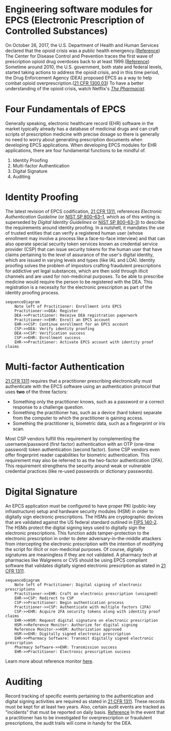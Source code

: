 # Engineering software modules for EPCS (Electronic Prescription of Controlled Substances)

On October 26, 2017, the U.S. Department of Health and Human Services declared that the opioid crisis was a public health emergency.([Reference](https://aspr.hhs.gov/legal/PHE/Pages/opioids.aspx))  The Center for Disease Control and Prevention traces the first wave of prescription opioid drug overdoses back to at least 1999.([Reference](https://www.cdc.gov/opioids/basics/epidemic.html))  Sometime around 2010, the U.S. government, both state and federal levels, started taking actions to address the opioid crisis, and in this time period, the Drug Enforcement Agency (DEA) proposed EPCS as a way to help combat opioid overprescription.([21 CFR 1300.03](https://www.ecfr.gov/current/title-21/chapter-II/part-1300/section-1300.03))  To have a better understanding of the opioid crisis, watch Netflix's *[The Pharmacist](https://www.netflix.com/title/81002576)*.

# Four Fundamentals of EPCS

Generally speaking, electronic healthcare record (EHR) software in the market typically already has a database of medicinal drugs and can craft scripts of prescription medicine with precise dosage so there is generally no need to worry about generating prescription documents when developing EPCS applications.  When developing EPCS modules for EHR applications, there are four fundamental functions to be mindful of.

1.  Identity Proofing
1.  Multi-factor Authentication
1.  Digital Signature
1.  Auditing

# Identity Proofing

The latest revision of EPCS codification, [21 CFR 1311](https://www.ecfr.gov/current/title-21/chapter-II/part-1311), references *Electronic Authentication Guideline* (or [NIST SP 800–63–1](https://nvlpubs.nist.gov/nistpubs/Legacy/SP/nistspecialpublication800-63-1.pdf), which as of this writing is superseded by *Digital Identity Guidelines* or [NIST SP 800–63–3](https://pages.nist.gov/800-63-3/sp800-63-3.html)) to describe the requirements around identity proofing.  In a nutshell, it mandates the use of trusted entities that can verify a registered human user (whose enrollment may involve a process like a face-to-face interview) and that can also operate special security token services known as credential service provider (CSP) that can issue security tokens for the human user that have claims pertaining to the level of assurance of the user's digital identity, which are issued in varying levels and types (like IAL and LOA).  Identity proofing solves the problem of impostors crafting fraudulent prescriptions for addictive yet legal substances, which are then sold through illicit channels and are used for non-medicinal purposes.  To be able to prescribe medicine would require the person to be registered with the DEA.  This registration is a necessity for the electronic prescription as part of the identity proofing process.

```mermaid
sequenceDiagram
    Note left of Practitioner: Enrollment into EPCS
    Practitioner->>DEA: Register
    DEA->>Practitioner: Receive DEA registration paperwork
    Practitioner->>EHR: Enroll an EPCS account
    EHR->>CSP: Continue enrollment for an EPCS account
    CSP->>DEA: Verify identity proofing
    DEA->>CSP: Verification success
    CSP->>EHR: Enrollment success
    EHR->>Practitioner: Activate EPCS account with identity proof claims
```

# Multi-factor Authentication

[21 CFR 1311](https://www.ecfr.gov/current/title-21/chapter-II/part-1311) requires that a practitioner prescribing electronically must authenticate with the EPCS software using an authentication protocol that uses **two** of the three factors:

-  Something only the practitioner knows, such as a password or a correct response to a challenge question.
-  Something the practitioner has, such as a device (hard token) separate from the computer to which the practitioner is gaining access.
-  Something the practitioner is, biometric data, such as a fingerprint or iris scan.

Most CSP vendors fulfill this requirement by complementing the username/password (first factor) authentication with an OTP (one-time password) token authentication (second factor).  Some CSP vendors even offer fingerprint reader capabilities for biometric authentication.  This requirement may also be referred to as the two-factor authentication (2FA).  This requirement strengthens the security around weak or vulnerable credential practices (like re-used passwords or dictionary passwords).

# Digital Signature

An EPCS application must be configured to have proper PKI (public-key infrastructure) setup and hardware security modules (HSM) in order to digitally sign electronic prescriptions.  The HSMs are cryptographic devices that are validated against the US federal standard outlined in [FIPS 140-2](https://nvlpubs.nist.gov/nistpubs/FIPS/NIST.FIPS.140-2.pdf).  The HSMs protect the digital signing keys used to digitally sign the electronic prescriptions.  This function adds tamper-protection to the electronic prescription in order to deter adversary-in-the-middle attackers from intercepting the electronic prescription with the intention of modifying the script for illicit or non-medicinal purposes.  Of course, digitally signatures are meaningless if they are not validated.  A pharmacy tech at pharmacies like Walgreens or CVS should be using EPCS compliant software that validates digitally signed electronic prescription as stated in [21 CFR 1311](https://www.ecfr.gov/current/title-21/chapter-II/part-1311).


```mermaid
sequenceDiagram
    Note left of Practitioner: Digital signing of electronic prescriptions
    Practitioner->>EHR: Craft an electronic prescription (unsigned)
    EHR->>CSP: Redirect to CSP
    CSP->>Practitioner: Begin authentication process
    Practitioner->>CSP: Authenticate with multiple factors (2FA)
    CSP->>EHR: Acquire 2FA security tokens along with identity proof claims
    EHR->>HSM: Request digital signature on electronic prescription
    HSM->>Reference Monitor: Authorize for digital signing
    Reference Monitor->>HSM: Authorization approved
    HSM->>EHR: Digitally signed electronic prescription
    EHR->>Pharmacy Software: Transmit digitally signed electronic prescription
    Pharmacy Software->>EHR: Transmission success
    EHR->>Practitioner: Electronic prescription success
```

Learn more about reference monitor [here](https://csrc.nist.gov/glossary/term/reference_monitor).

# Auditing

Record tracking of specific events pertaining to the authentication and digital signing activities are required as stated in [21 CFR 1311](https://www.ecfr.gov/current/title-21/chapter-II/part-1311).  These records must be kept for at least two years.  Also, certain audit events are tracked as "incidents" that must be reported on daily basis. [Reference](https://www.ecfr.gov/current/title-21/part-1311#p-1311.215(b))  In the event that a practitioner has to be investigated for overprescription or fraudulent prescriptions, the audit trails will come in handy for the DEA.
